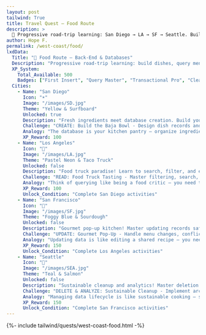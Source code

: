 ```yaml
---
layout: post
tailwind: True
title: Travel Quest — Food Route
description: >
  🎒 Progressive road-trip learning: San Diego → LA → SF → Seattle. Build dishes, query menus, handle transactions, and master database cleanup through coastal cuisine adventures.
author: Hope F.
permalink: /west-coast/food/
lxdData:
  Title: "🍕 Food Route — Back-End & Databases"
  Description: "Progressive road-trip learning: build dishes, query menus, handle transactions, and master database cleanup through coastal cuisine adventures."
  XP_System:
    Total_Available: 500
    Badges: ["First Insert", "Query Master", "Transactional Pro", "Cleanup Crew"]
  Cities:
    - Name: "San Diego"
      Icon: "☀️"  
      Image: "/images/SD.jpg"  
      Theme: "Yellow & Surfboard"
      Unlocked: true
      Description: "Fresh ingredients meet database creation. Build your first dishes by learning INSERT operations and data modeling."
      Challenge: "CREATE: Build the Baja Bowl - Design dish records and ingredient relationships"
      Analogy: "The database is your kitchen pantry — organize ingredients (fields) and recipes (records) so chefs (applications) can cook reliably."
      XP_Reward: 100
    - Name: "Los Angeles"
      Icon: "🌴"
      Image: "/images/LA.jpg" 
      Theme: "Pastel Neon & Taco Truck"
      Unlocked: false
      Description: "Food truck paradise! Learn to search, filter, and efficiently query your growing database of dishes."
      Challenge: "READ: Food Truck Tasting - Master filtering, search, and performance optimization"
      Analogy: "Think of querying like being a food critic — you need to find exactly what you're looking for quickly in a sea of options."
      XP_Reward: 100
      Unlock_Condition: "Complete San Diego activities"
    - Name: "San Francisco"
      Icon: "🌁"
      Image: "/images/SF.jpg"  
      Theme: "Foggy Blue & Sourdough"
      Unlocked: false
      Description: "Gourmet pop-up kitchen! Master updating records safely with transactions and conflict resolution."
      Challenge: "UPDATE: Gourmet Pop-Up - Handle menu changes, conflicts, and maintain data consistency"
      Analogy: "Updating data is like editing a shared recipe — you need to handle conflicts when multiple chefs want to make changes."
      XP_Reward: 150
      Unlock_Condition: "Complete Los Angeles activities"
    - Name: "Seattle"
      Icon: "🌲"
      Image: "/images/SEA.jpg"  
      Theme: "Teal & Salmon"
      Unlocked: false
      Description: "Sustainable cleanup and analytics! Master deletion strategies and build insightful reports from your data."
      Challenge: "DELETE & ANALYZE: Sustainable Cleanup - Implement archival strategies and generate analytics"
      Analogy: "Managing data lifecycle is like sustainable cooking — sometimes you preserve ingredients, sometimes you compost them."
      XP_Reward: 150
      Unlock_Condition: "Complete San Francisco activities"
---
```

{%- include tailwind/quests/west-coast-food.html -%}
